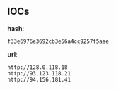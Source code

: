 
## IOCs

__hash__:

```text
f33e6976e3692cb3e56a4cc9257f5aae
```
__url__:

```text
http://128.0.118.18
http://93.123.118.21
http://94.156.181.41
```